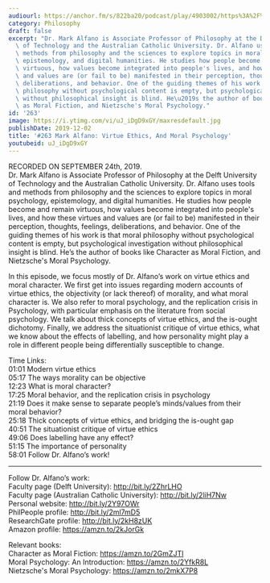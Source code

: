 ```yaml
---
audiourl: https://anchor.fm/s/822ba20/podcast/play/4903002/https%3A%2F%2Fd3ctxlq1ktw2nl.cloudfront.net%2Fproduction%2F2019-8-27%2F25122687-44100-2-4a409dc1bca18.m4a
category: Philosophy
draft: false
excerpt: "Dr. Mark Alfano is Associate Professor of Philosophy at the Delft University\
  \ of Technology and the Australian Catholic University. Dr. Alfano uses tools and\
  \ methods from philosophy and the sciences to explore topics in moral psychology,\
  \ epistemology, and digital humanities. He studies how people become and remain\
  \ virtuous, how values become integrated into people's lives, and how these virtues\
  \ and values are (or fail to be) manifested in their perception, thoughts, feelings,\
  \ deliberations, and behavior. One of the guiding themes of his work is that moral\
  \ philosophy without psychological content is empty, but psychological investigation\
  \ without philosophical insight is blind. He\u2019s the author of books like Character\
  \ as Moral Fiction, and Nietzsche's Moral Psychology."
id: '263'
image: https://i.ytimg.com/vi/uJ_iDgD9xGY/maxresdefault.jpg
publishDate: 2019-12-02
title: '#263 Mark Alfano: Virtue Ethics, And Moral Psychology'
youtubeid: uJ_iDgD9xGY
---
```

<div class="timelinks">

RECORDED ON SEPTEMBER 24th, 2019.  
Dr. Mark Alfano is Associate Professor of Philosophy at the Delft University of Technology and the Australian Catholic University. Dr. Alfano uses tools and methods from philosophy and the sciences to explore topics in moral psychology, epistemology, and digital humanities. He studies how people become and remain virtuous, how values become integrated into people's lives, and how these virtues and values are (or fail to be) manifested in their perception, thoughts, feelings, deliberations, and behavior. One of the guiding themes of his work is that moral philosophy without psychological content is empty, but psychological investigation without philosophical insight is blind. He’s the author of books like Character as Moral Fiction, and Nietzsche's Moral Psychology.

In this episode, we focus mostly of Dr. Alfano’s work on virtue ethics and moral character. We first get into issues regarding modern accounts of virtue ethics, the objectivity (or lack thereof) of morality, and what moral character is. We also refer to moral psychology, and the replication crisis in Psychology, with particular emphasis on the literature from social psychology. We talk about thick concepts of virtue ethics, and the is-ought dichotomy. Finally, we address the situationist critique of virtue ethics, what we know about the effects of labelling, and how personality might play a role in different people being differentially susceptible to change. 

Time Links:  
<time>01:01</time> Modern virtue ethics  
<time>05:17</time> The ways morality can be objective  
<time>12:23</time> What is moral character?  
<time>17:25</time> Moral behavior, and the replication crisis in psychology  
<time>21:19</time> Does it make sense to separate people’s minds/values from their moral behavior?  
<time>25:18</time> Thick concepts of virtue ethics, and bridging the is-ought gap  
<time>40:51</time> The situationist critique of virtue ethics  
<time>49:06</time> Does labelling have any effect?  
<time>51:15</time> The importance of personality  
<time>58:01</time> Follow Dr. Alfano’s work!

---

Follow Dr. Alfano’s work:  
Faculty page (Delft University): http://bit.ly/2ZhrLHO  
Faculty page (Australian Catholic University): http://bit.ly/2liH7Nw  
Personal website: http://bit.ly/2Y97OWr  
PhilPeople profile: http://bit.ly/2ml7mD5  
ResearchGate profile: http://bit.ly/2kH8zUK  
Amazon profile: https://amzn.to/2kJorGk

Relevant books:  
Character as Moral Fiction: https://amzn.to/2GmZJTI  
Moral Psychology: An Introduction: https://amzn.to/2YfkR8L  
Nietzsche's Moral Psychology: https://amzn.to/2mkX7P8
</div>


